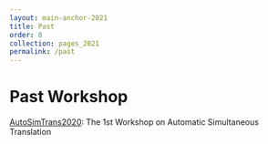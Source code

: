 ```yaml
---
layout: main-anchor-2021
title: Past
order: 8
collection: pages_2021
permalink: /past
---
```



# Past Workshop

[AutoSimTrans2020](2020): The 1st Workshop on Automatic Simultaneous Translation
